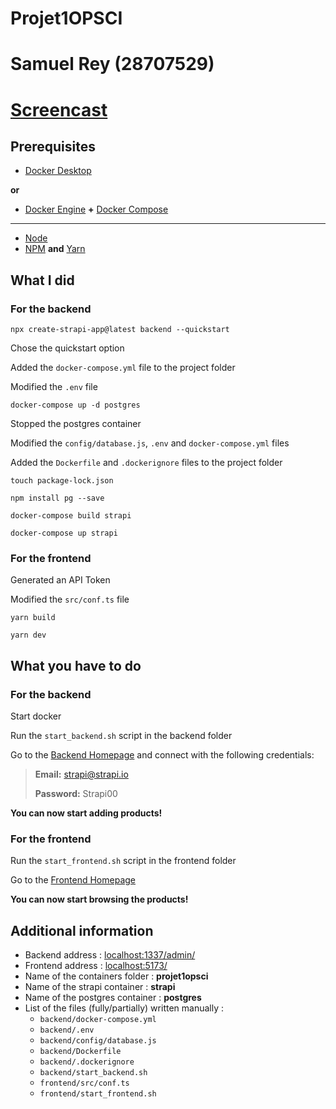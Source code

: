 # Projet1OPSCI
# Samuel Rey (28707529)
# [Screencast](https://youtu.be/hIBlqmifcLo)

## Prerequisites

- [Docker Desktop](https://docs.docker.com/desktop/)

**or**

- [Docker Engine](https://docs.docker.com/engine/) **+** [Docker Compose](https://docs.docker.com/compose/)

***

- [Node](https://nodejs.org/)
- [NPM](https://www.npmjs.com/) **and** [Yarn](https://yarnpkg.com/)

## What I did

### For the backend

```
npx create-strapi-app@latest backend --quickstart
```

Chose the quickstart option

Added the `docker-compose.yml` file to the project folder

Modified the `.env` file

```
docker-compose up -d postgres
```

Stopped the postgres container

Modified the `config/database.js`, `.env` and `docker-compose.yml` files

Added the `Dockerfile` and `.dockerignore` files to the project folder

```
touch package-lock.json
```

```
npm install pg --save
```

```
docker-compose build strapi
```

```
docker-compose up strapi
```

### For the frontend

Generated an API Token

Modified the `src/conf.ts` file

```
yarn build
```

```
yarn dev
```

## What you have to do

### For the backend

Start docker

Run the `start_backend.sh` script in the backend folder

Go to the [Backend Homepage](localhost:1337/admin/) and connect with the following credentials:

> **Email:** strapi@strapi.io
>
> **Password:** Strapi00

**You can now start adding products!**

### For the frontend

Run the `start_frontend.sh` script in the frontend folder

Go to the [Frontend Homepage](localhost:5173/)

**You can now start browsing the products!**

## Additional information

- Backend address : [localhost:1337/admin/](localhost:1337/admin/)
- Frontend address : [localhost:5173/](localhost:5173/)
- Name of the containers folder : **projet1opsci**
- Name of the strapi container : **strapi**
- Name of the postgres container : **postgres**
- List of the files (fully/partially) written manually :
    - `backend/docker-compose.yml`
    - `backend/.env`
    - `backend/config/database.js`
    - `backend/Dockerfile`
    - `backend/.dockerignore`
    - `backend/start_backend.sh`
    - `frontend/src/conf.ts`
    - `frontend/start_frontend.sh`
